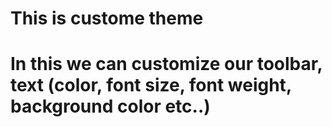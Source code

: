 # This is custome theme 

# In this we can customize our toolbar, text (color, font size, font weight, background color etc..)
